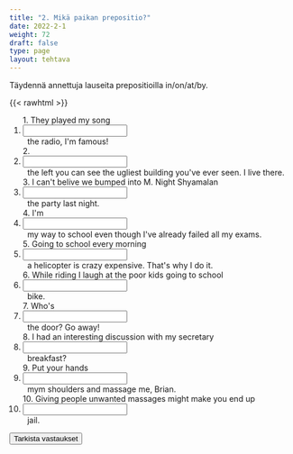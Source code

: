 ```yaml
---
title: "2. Mikä paikan prepositio?"
date: 2022-2-1
weight: 72
draft: false
type: page
layout: tehtava
---
```


Täydennä annettuja lauseita prepositioilla in/on/at/by. 

{{< rawhtml >}}
<div class="tehtava">
<form autocomplete="off">
  <ol>
  
<section>
1. They played my song &nbsp;<li><input id="q1" type="text"/><span></span></li>&nbsp; the radio, I'm famous!
</section>
<section>
2. &nbsp;<li><input id="q2" type="text"/><span></span></li>&nbsp; the left you can see the ugliest building you've ever seen. I live there.
</section>
<section>
3. I can't belive we bumped into M. Night Shyamalan &nbsp;<li><input id="q3" type="text"/><span></span></li>&nbsp; the party last night.
</section>
<section>
4. I'm &nbsp;<li><input id="q4" type="text"/><span></span></li>&nbsp; my way to school even though I've already failed all my exams. 
</section>
<section>
5. Going to school every morning &nbsp;<li><input id="q5" type="text"/><span></span></li>&nbsp; a helicopter is crazy expensive. That's why I do it.
</section>
<section>
6. While riding I laugh at the poor kids going to school &nbsp;<li><input id="q6" type="text"/><span></span></li>&nbsp; bike. 
</section>
<section>
7. Who's &nbsp;<li><input id="q7" type="text"/><span></span></li>&nbsp; the door? Go away!
</section>
<section>
8. I had an interesting discussion with my secretary &nbsp;<li><input id="q8" type="text"/><span></span></li>&nbsp; breakfast?
</section>
<section>
9. Put your hands &nbsp;<li><input id="q9" type="text"/><span></span></li>&nbsp; mym shoulders and massage me, Brian. 
</section>
<section>
10. Giving people unwanted massages might make you end up &nbsp;<li><input id="q10" type="text"/><span></span></li>&nbsp; jail. 
</section> </ol>
  
 <link rel="stylesheet" type="text/css" href="/css/kirjoita1.css"/>

<div id="buttonWrapper">
   <input type="submit" id="submit" value="Tarkista vastaukset" />
   </div>
</form>

</div>


<script>
var answers = {
  "q1": ["on", "over"],
  "q2": ["on"],
  "q3": ["at"],
  "q4": ["on"],
  "q5": ["on"],
  "q6": ["by"],
  "q7": ["at"],
  "q8": ["at"],
  "q9": ["on"],
  "q10": ["in"],
};

function markAnswers() {
  $("input[type='text']").each(function() {
    console.log($.inArray(this.value, answers[this.id]));
    if ($.inArray(this.value.toLowerCase().trim(), answers[this.id]) === -1) {
      $(this).parent()[0].setAttribute("class", "vaarin");
    } else {
      $(this).parent()[0].setAttribute("class", "oikein");
    }
  })
}

$("form").on("submit", function(e) {
  e.preventDefault();
  markAnswers();
});

const input = document.querySelector('.tehtava input');
const span = document.querySelector('.tehtava span');

document.querySelectorAll("input").forEach(elem => elem.addEventListener('input', function (event) {
    span.innerHTML = this.value.replace(/\s/g, '&nbsp;');
    this.style.width = span.offsetWidth + 'px';
}));

</script>
</rawhtml>